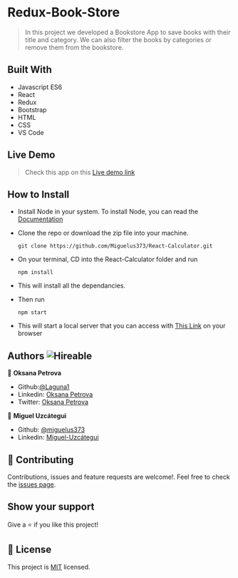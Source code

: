# Redux-Book-Store

> In this project we developed a Bookstore App to save books with their title and category. We can also filter the books by categories or remove them from the bookstore.

## Built With

- Javascript ES6
- React
- Redux
- Bootstrap
- HTML
- CSS
- VS Code

## Live Demo

> Check this app on this [Live demo link](http://redux-bookstore-373.herokuapp.com/)

## How to Install

- Install Node in your system. To install Node, you can read the [Documentation](https://nodejs.org/en/download/package-manager/)
- Clone the repo or download the zip file into your machine. 
    ``` 
   git clone https://github.com/Miguelus373/React-Calculator.git
    ``` 
- On your terminal, CD into the React-Calculator folder and run
    ``` 
   npm install
    ``` 
- This will install all the dependancies.

- Then run 
    ``` 
   npm start
    ``` 
- This will start a local server that you can access with [This Link](http://localhost:3000/) on your browser

## Authors  ![Hireable](https://img.shields.io/badge/HIREABLE-YES-yellowgreen&?style=for-the-badge)

👤 **Oksana Petrova**

- Github:[@Laguna1](https://github.com/Laguna1)
- Linkedin: [Oksana Petrova](https://www.linkedin.com/in/oksana-petrova/)
- Twitter: [Oksana Petrova](https://twitter.com/OksanaP48303303) 

👤 **Miguel Uzcátegui**

- Github: [@miguelus373](https://github.com/miguelus373)
- Linkedin: [Miguel-Uzcátegui](https://www.linkedin.com/in/miguelus/)


## 🤝 Contributing

Contributions, issues and feature requests are welcome!. Feel free to check the [issues page](https://github.com/Miguelus373/Redux-Book-Store/issues).

## Show your support

Give a ⭐️ if you like this project!

## 📝 License
This project is [MIT](https://github.com/Miguelus373/Redux-Book-Store/blob/develop/LICENSE) licensed.